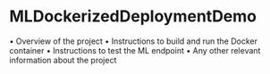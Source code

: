 # MLDockerizedDeploymentDemo

•	Overview of the project
•	Instructions to build and run the Docker container
•	Instructions to test the ML endpoint
•	Any other relevant information about the project
